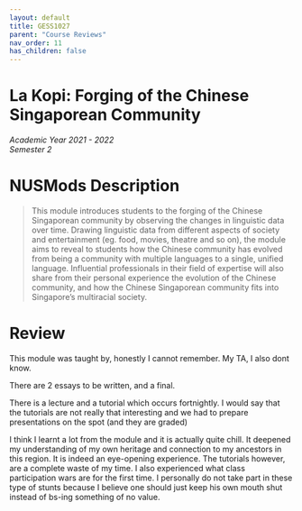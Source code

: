```yaml
---
layout: default
title: GESS1027
parent: "Course Reviews"
nav_order: 11
has_children: false
---
```


# La Kopi: Forging of the Chinese Singaporean Community 
*Academic Year 2021 - 2022*  
*Semester 2*

# NUSMods Description
> This module introduces students to the forging of the Chinese Singaporean community by observing the changes in linguistic data over time. Drawing linguistic data from different aspects of society and entertainment (eg. food, movies, theatre and so on), the module aims to reveal to students how the Chinese community has evolved from being a community with multiple languages to a single, unified language. Influential professionals in their field of expertise will also share from their personal experience the evolution of the Chinese community, and how the Chinese Singaporean community fits into Singapore’s multiracial society.

# Review
This module was taught by, honestly I cannot remember. My TA, I also dont know.

There are 2 essays to be written, and a final.

There is a lecture and a tutorial which occurs fortnightly. I would say that the tutorials are not really that interesting and we had to prepare presentations on the spot (and they are graded)

I think I learnt a lot from the module and it is actually quite chill. It deepened my understanding of my own heritage and connection to my ancestors in this region. It is indeed an eye-opening experience. The tutorials however, are a complete waste of my time. I also experienced what class participation wars are for the first time. I personally do not take part in these type of stunts because I believe one should just keep his own mouth shut instead of bs-ing something of no value.
